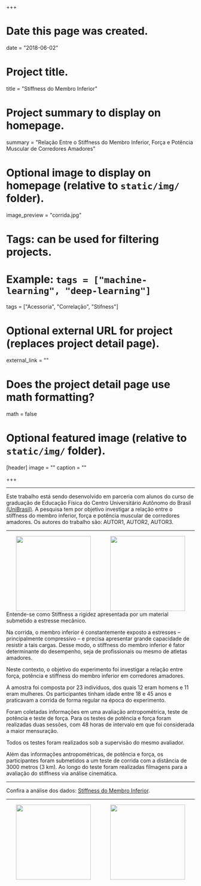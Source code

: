 +++
# Date this page was created.
date = "2018-06-02"

# Project title.
title = "Stiffness do Membro Inferior"

# Project summary to display on homepage.
summary = "Relação Entre o Stiffness do Membro Inferior, Força e Potência Muscular de Corredores Amadores"

# Optional image to display on homepage (relative to `static/img/` folder).
image_preview = "corrida.jpg"

# Tags: can be used for filtering projects.
# Example: `tags = ["machine-learning", "deep-learning"]`
tags = ["Acessoria", "Correlação", "Stifness"]

# Optional external URL for project (replaces project detail page).
external_link = ""

# Does the project detail page use math formatting?
math = false

# Optional featured image (relative to `static/img/` folder).
[header]
image = ""
caption = ""

+++

---

Este trabalho está sendo desenvolvido em parceria com alunos do curso de graduação de Educação Física do Centro Universitário Autônomo do Brasil [(UniBrasil)][unibrasil]. A pesquisa tem por objetivo investigar a relação entre o stiffness do membro inferior, força e potência muscular de corredores amadores. Os autores do trabalho são: AUTOR1, AUTOR2, AUTOR3.

---


<center>

<div style="float:left; width:50%"><img width="200px" height="200px" 
src="/img/ufpr.jpg//"/></div>


<div style="float:left; width:50%"><img width="200px" height="200px" 
src="/img/unibrasil.png/"/></div>

</center>

---

Entende-se como Stiffness a rigidez apresentada por um material submetido a estresse mecânico. 

Na corrida, o membro inferior é constantemente exposto a estresses – principalmente compressivo – e precisa apresentar grande capacidade de resistir a tais cargas. Desse modo, o stiffness do membro inferior é fator determinante do desempenho, seja de profissionais ou mesmo de atletas amadores. 

Neste contexto, o objetivo do experimento foi investigar a relação entre força, potência e stiffness do membro inferior em corredores amadores. 

A amostra foi composta por 23 indivíduos, dos quais 12 eram homens e 11 eram mulheres. Os participantes tinham idade entre 18 e 45 anos e praticavam a corrida de forma regular na época do experimento.

Foram coletadas informações em uma avaliação antropométrica, teste de potência e teste de força. Para os testes de potência e força foram realizadas duas sessões, com 48 horas de intervalo em que foi considerada a maior mensuração.

Todos os testes foram realizados sob a supervisão do mesmo avaliador. 

Além das informações antropométricas, de potência e força, os participantes foram submetidos a um teste de corrida com a distância de 3000 metros (3 km). Ao longo do teste foram realizadas filmagens para a avaliação do stiffness via análise cinemática.


---

Confira a análise dos dados: [Stiffness do Membro Inferior](/img/proj_stifness/relatorio.html).

---

<center>

<div style="float:left; width:50%"><img width="200px" height="200px" 
src="/img/ufpr.jpg//"/></div>


<div style="float:left; width:50%"><img width="200px" height="200px" 
src="/img/unibrasil.png/"/></div>

</center>

[unibrasil]: https://www.unibrasil.com.br/
